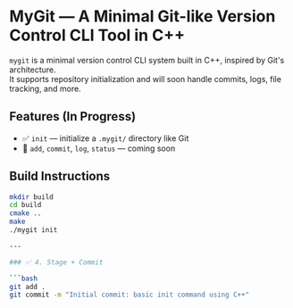 # MyGit — A Minimal Git-like Version Control CLI Tool in C++

`mygit` is a minimal version control CLI system built in C++, inspired by Git's architecture.  
It supports repository initialization and will soon handle commits, logs, file tracking, and more.

## Features (In Progress)
- ✅ `init` — initialize a `.mygit/` directory like Git
- 🚧 `add`, `commit`, `log`, `status` — coming soon

## Build Instructions

```bash
mkdir build
cd build
cmake ..
make
./mygit init

---

### ✅ 4. Stage + Commit

```bash
git add .
git commit -m "Initial commit: basic init command using C++"
